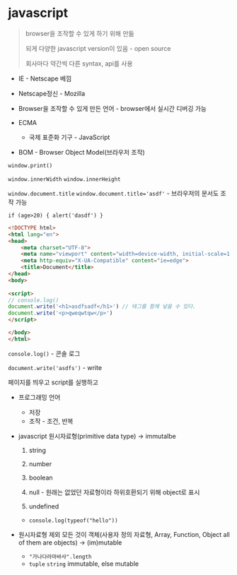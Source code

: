 # javascript

> browser을 조작할 수 있게 하기 위해 만듦
>
> 되게 다양한 javascript version이 있음 - open source
>
> 회사마다 약간씩 다른 syntax, api를 사용



* IE - Netscape 베낌
* Netscape정신 - Mozilla



* Browser을 조작할 수 있게 만든 언어 - browser에서 실시간 디버깅 가능



* ECMA
  * 국제 표준화 기구 - JavaScript



* BOM - Browser Object Model(브라우저 조작)

`window.print()`

`window.innerWidth` `window.innerHeight`

`window.document.title` `window.document.title='asdf'` - 브라우저의 문서도 조작 가능

`if (age>20) { alert('dasdf') }`



```html
<!DOCTYPE html>
<html lang="en">
<head>
    <meta charset="UTF-8">
    <meta name="viewport" content="width=device-width, initial-scale=1.0">
    <meta http-equiv="X-UA-Compatible" content="ie=edge">
    <title>Document</title>
</head>
<body>
    
<script>
// console.log()
document.write('<h1>asdfsadf</h1>') // 태그를 함께 넣을 수 있다.
document.write('<p>qweqwtqw</p>')
</script>

</body>
</html>
```

`console.log()` - 콘솔 로그

`document.write('asdfs')` - write

페이지를 띄우고 script를 실행하고



* 프로그래밍 언어
  * 저장
  * 조작 - 조건, 반복



* javascript 원시자료형(primitive data type) &rarr; immutalbe

    1. string

    2. number

    3. boolean

    4. null - 원래는 없었던 자료형이라 하위호환되기 위해 object로 표시

    5. undefined
    
    * `console.log(typeof("hello"))`

* 원시자료형 제외 모든 것이 객체(사용자 정의 자료형, Array, Function, Object all of them are objects) &rarr; (im)mutable
  * `"가나다라마바사".length`
  * `tuple` `string` immutable, else mutable





